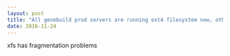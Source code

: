 ```yaml
---
layout: post
title: "All genebuild prod servers are running ext4 filesystem now, other servers to be upgraded as well"
date: 2016-11-24
---
```


xfs has fragmentation problems

